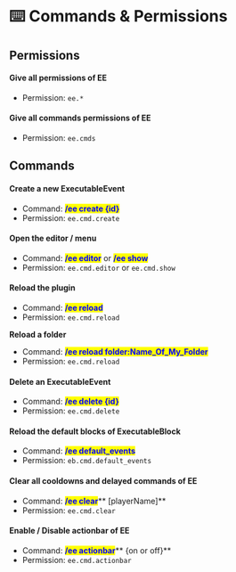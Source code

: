 # ⌨️ Commands & Permissions

## Permissions

#### Give all permissions of EE

* Permission: `ee.*`

#### Give all commands permissions of EE

* Permission: `ee.cmds`

## Commands

#### Create a new ExecutableEvent

* Command: <mark style="color:blue;">**/ee create {id}**</mark>
* Permission: `ee.cmd.create`

#### Open the editor / menu

* Command: <mark style="color:blue;">**/ee editor**</mark> or <mark style="color:blue;">**/ee show**</mark>
* Permission: `ee.cmd.editor` or `ee.cmd.show`

#### Reload the plugin

* Command: <mark style="color:blue;">**/ee reload**</mark>
* Permission: `ee.cmd.reload`

**Reload a folder**

* Command: <mark style="color:blue;">**/ee reload folder:Name\_Of\_My\_Folder**</mark>
* Permission: `ee.cmd.reload`

#### Delete an ExecutableEvent

* Command: <mark style="color:blue;">**/ee delete {id}**</mark>
* Permission: `ee.cmd.delete`

#### Reload the default blocks of ExecutableBlock

* Command: <mark style="color:blue;">**/ee default\_events**</mark>
* Permission: `eb.cmd.default_events`

#### Clear all cooldowns and delayed commands of EE

* Command: <mark style="color:blue;">**/ee clear**</mark>** **<mark style="color:purple;">**\[playerName]**</mark>
* Permission: `ee.cmd.clear`

#### Enable / Disable actionbar of EE

* Command: <mark style="color:blue;">**/ee actionbar**</mark>** **<mark style="color:orange;">**{on or off}**</mark>
* Permission: `ee.cmd.actionbar`
